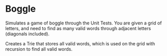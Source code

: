 # Boggle
Simulates a game of boggle through the Unit Tests. You are given a grid of letters, and need to find as many valid words through adjacent letters (diagonals included).

Creates a Trie that stores all valid words, which is used on the grid with recursion to find all valid words.
